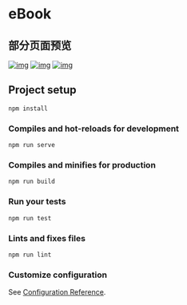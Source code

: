 # eBook

## 部分页面预览
[![img](https://wx2.sbimg.cn/2020/04/20/HIGS5U77IAS63FIL1L6D.md.png)](https://sbimg.cn/image/MxfgM)
[![img](https://wx2.sbimg.cn/2020/04/20/Q3O7HDNBE3XKUTB4WYGU.md.png)](https://sbimg.cn/image/MxVxn)
[![img](https://wx2.sbimg.cn/2020/04/20/WJ2D8VXB7ODMT1TSO7.md.png)](https://sbimg.cn/image/MxImh)

## Project setup
```
npm install
```

### Compiles and hot-reloads for development
```
npm run serve
```

### Compiles and minifies for production
```
npm run build
```

### Run your tests
```
npm run test
```

### Lints and fixes files
```
npm run lint
```

### Customize configuration
See [Configuration Reference](https://cli.vuejs.org/config/).
